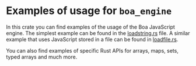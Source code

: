 # Examples of usage for `boa_engine`

In this crate you can find examples of the usage of the Boa JavaScript engine. The simplest
example can be found in the [loadstring.rs](./src/bin/loadstring.rs) file. A similar example
that uses JavaScript stored in a file can be found in [loadfile.rs](./src/bin/loadfile.rs).

You can also find examples of specific Rust APIs for arrays, maps, sets, typed arrays and much
more.
